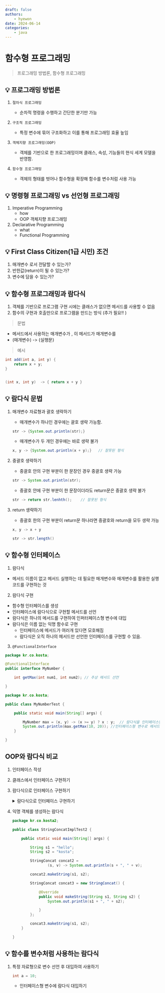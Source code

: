```yaml
---
draft: false
authors:
    - hyewon
date: 2024-06-14
categories:
    - java
---
```


# 함수형 프로그래밍

> 프로그래밍 방법론, 함수형 프로그래밍

<!-- more -->

## 💡 프로그래밍 방법론

1. `절차식 프로그래밍`

    - 순차적 명령을 수행하고 간단한 분기만 가능

2. `구조적 프로그래밍`

    - 특정 변수에 묶어 구조화하고 이를 통해 프로그래밍 효율 높임

3. `객체지향 프로그래밍(OOP)`

    - 객체를 기반으로 한 프로그래밍이며 클래스, 속성, 기능들의 현식 세계 모델을 반영함.

4. `함수형 프로그래밍`

    - 객체의 형태를 벗어나 함수형을 확장해 함수를 변수처럼 사용 가능

## 💡 명령형 프로그래밍 vs 선언형 프로그래밍

1. Imperative Programming
    - how
    - OOP 객체지향 프로그래밍
2. Declarative Programming
    - what
    - Functional Programming

## 💡 First Class Citizen(1급 시민) 조건

1. 매개변수 로서 전달할 수 있는가?
2. 반한값(return)이 될 수 있는가?
3. 변수에 담을 수 있는가?

## 💡 함수형 프로그래밍과 람다식

1. 객체를 기반으로 프로그램 구현 시에는 클래스가 없으면 메서드를 사용할 수 없음
2. 함수의 구현과 호출만으로 프로그램을 만드는 방식
   (추가 필요!! )

> 문법

-   메서드에서 사용하는 매개변수가 , 이 메서드가 매개변수를
-   (매개변수) -> {실행문}

> 예시

```java
int add(int a, int y) {
    return x + y;
}


(int x, int y)  -> { return x + y }
```

## 💡 람다식 문법

1. 매개변수 자료형과 괄호 생략하기

    - 매개변수가 하나인 경우에는 괄호 생략 가능함.

    ```java
    str -> {System.out.println(str);}
    ```

    - 매개변수가 두 개인 경우에는 바로 생략 불가

    ```java
    x, y -> {System.out.println(x + y);}   // 잘못된 형식
    ```

2. 중괄호 생략하기

    - 중괄호 안의 구현 부분이 한 문장인 경우 중괄호 생략 가능

    ```java
    str -> System.out.println(str);
    ```

    - 중괄호 안에 구현 부분이 한 문장이더라도 return문은 중괄호 생략 불가

    ```java
    str -> return str.lenhth();    // 잘못된 형식
    ```

3. return 생략하기

    - 중괄호 한의 구현 부분이 return문 하나라면 중괄호와 return을 모두 생략 가능

    ```java
    x, y -> x + y
    ```

    ```java
    str -> str.length()
    ```

## 💡 함수형 인터페이스

1. 람다식

-   메서드 이름이 없고 메서드 실행하는 데 필요한 매개변수와 매개변수를 활용한 실행 코드를 구현하는 것

2. 람다식 구현

-   함수형 인터페이스를 생성
-   인터페이스에 람다식으로 구현할 메서드를 선언
-   람다식은 하나의 메서드를 구현하여 인퍼터페이스형 변수에 대입
-   람다식은 이름 없는 익명 함수로 구현
    -   인터페이스에 메서드가 여러개 있다면 모호해짐
    -   람다식은 오직 하나의 메서드만 선언한 인터페이스를 구현할 수 있음.

3. `@FunctionalInterface`

```java
package kr.co.kosta;

@FunctionalInterface
public interface MyNumber {

	int getMax(int num1, int num2); // 추상 메서드 선언

}

```

```java
package kr.co.kosta;

public class MyNumberTest {

	public static void main(String[] args) {

		MyNumber max = (x, y) -> (x >= y) ? x : y;  // 람다식을 인터페이스형 max 변수에 대입
		System.out.println(max.getMax(10, 20)); //인터페이스형 변수로 메서드를 호출
	}

}

```

## OOP와 람다식 비교

1.  인터페이스 작성
2.  클래스에서 인터페이스 구현하기
3.  람다식으로 인터페이스 구현하기

    <details>
    <summary> 람다식으로 인터페이스 구현하기 </summary>

    ```java

    package kr.co.kosta2;

    public interface StringConcat {
        void makeString(String s1, String s2);
    }

    ```

    ```java
    package kr.co.kosta2;

    public class StringConcatImplTest2 {

        public static void main(String[] args) {

            String s1 = "hello";
            String s2 = "kosta";

            StringConcat concat2 =
                    (s, v) -> System.out.println(s + ", " + v);

            concat2.makeString(s1, s2);
        }
    }

    ```

    </details>

4.  익명 객체를 생성하는 람다식

    ```java
    package kr.co.kosta2;

    public class StringConcatImplTest2 {

        public static void main(String[] args) {

            String s1 = "hello";
            String s2 = "kosta";

            StringConcat concat2 =
                    (s, v) -> System.out.println(s + ", " + v);

            concat2.makeString(s1, s2);

            StringConcat concat3 = new StringConcat() {

                @Override
                public void makeString(String s1, String s2) {
                    System.out.println(s1 + ", " + s2);

                }
            };

            concat3.makeString(s1, s2);
        }

    }

    ```

## 💡 함수를 변수처럼 사용하는 람다식

1. 특정 자료형으로 변수 선언 후 대입하여 사용하기

    ```java
    int a = 10;

    ```

    - 인터페이스형 변수에 람다식 대입하기
